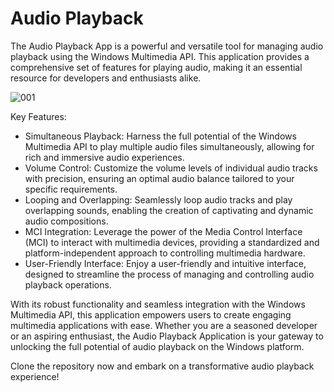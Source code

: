 # Audio Playback

The Audio Playback App is a powerful and versatile tool for managing audio playback using the Windows Multimedia API.
This application provides a comprehensive set of features for playing audio, making it an essential resource for developers and enthusiasts alike.

![001](https://github.com/JoeLumbley/Audio-Playback/assets/77564255/b6163547-41d4-477d-bd9b-75b84b8f2209)

Key Features:
- Simultaneous Playback: Harness the full potential of the Windows Multimedia API to play multiple audio files simultaneously, allowing for rich and immersive audio experiences.
- Volume Control: Customize the volume levels of individual audio tracks with precision, ensuring an optimal audio balance tailored to your specific requirements.
- Looping and Overlapping: Seamlessly loop audio tracks and play overlapping sounds, enabling the creation of captivating and dynamic audio compositions.
- MCI Integration: Leverage the power of the Media Control Interface (MCI) to interact with multimedia devices, providing a standardized and platform-independent approach to controlling multimedia hardware.
- User-Friendly Interface: Enjoy a user-friendly and intuitive interface, designed to streamline the process of managing and controlling audio playback operations.

With its robust functionality and seamless integration with the Windows Multimedia API, this application empowers users to create engaging multimedia applications with ease. Whether you are a seasoned developer or an aspiring enthusiast, the Audio Playback Application is your gateway to unlocking the full potential of audio playback on the Windows platform.

Clone the repository now and embark on a transformative audio playback experience!





